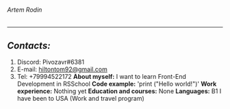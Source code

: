 
###### Artem Rodin
***
## *Contacts:*
1. Discord: Pivozavr#6381
2. E-mail: hiltontom92@gmail.com
3. Tel: +79994522172
**About myself:**
I want to learn Front-End Development in RSSchool
**Code example:**
'print ("Hello world!")'
**Work experience:**
Nothing yet
**Education and courses:**
None
**Languages:**
B1 I have been to USA (Work and travel program)

